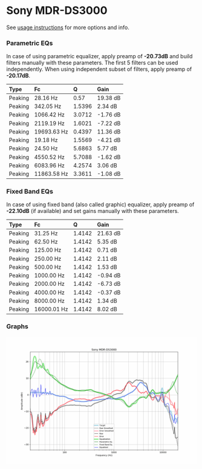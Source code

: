 # Sony MDR-DS3000
See [usage instructions](https://github.com/jaakkopasanen/AutoEq#usage) for more options and info.

### Parametric EQs
In case of using parametric equalizer, apply preamp of **-20.73dB** and build filters manually
with these parameters. The first 5 filters can be used independently.
When using independent subset of filters, apply preamp of **-20.17dB**.

| Type    | Fc          |      Q | Gain     |
|:--------|:------------|:-------|:---------|
| Peaking | 28.16 Hz    | 0.57   | 19.38 dB |
| Peaking | 342.05 Hz   | 1.5396 | 2.34 dB  |
| Peaking | 1066.42 Hz  | 3.0712 | -1.76 dB |
| Peaking | 2119.19 Hz  | 1.6021 | -7.22 dB |
| Peaking | 19693.63 Hz | 0.4397 | 11.36 dB |
| Peaking | 19.18 Hz    | 1.5569 | -4.21 dB |
| Peaking | 24.50 Hz    | 5.6863 | 5.77 dB  |
| Peaking | 4550.52 Hz  | 5.7088 | -1.62 dB |
| Peaking | 6083.96 Hz  | 4.2574 | 3.06 dB  |
| Peaking | 11863.58 Hz | 3.3611 | -1.08 dB |

### Fixed Band EQs
In case of using fixed band (also called graphic) equalizer, apply preamp of **-22.10dB**
(if available) and set gains manually with these parameters.

| Type    | Fc          |      Q | Gain     |
|:--------|:------------|:-------|:---------|
| Peaking | 31.25 Hz    | 1.4142 | 21.63 dB |
| Peaking | 62.50 Hz    | 1.4142 | 5.35 dB  |
| Peaking | 125.00 Hz   | 1.4142 | 0.71 dB  |
| Peaking | 250.00 Hz   | 1.4142 | 2.11 dB  |
| Peaking | 500.00 Hz   | 1.4142 | 1.53 dB  |
| Peaking | 1000.00 Hz  | 1.4142 | -0.94 dB |
| Peaking | 2000.00 Hz  | 1.4142 | -6.73 dB |
| Peaking | 4000.00 Hz  | 1.4142 | -0.37 dB |
| Peaking | 8000.00 Hz  | 1.4142 | 1.34 dB  |
| Peaking | 16000.01 Hz | 1.4142 | 8.02 dB  |

### Graphs
![](./Sony%20MDR-DS3000.png)